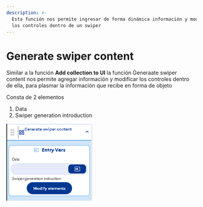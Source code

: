 ```yaml
---
description: >-
  Esta función nos permite ingresar de forma dinámica información y modificar
  los controles dentro de un swiper
---
```


# Generate swiper content

Similar a la función **Add collection to UI** la función Generaate swiper content nos permite agregar información y modificar los controles dentro de ella, para plasmar la información que recibe en forma de objeto

Consta de 2 elementos

1. Data
2. Swiper generation introduction

![](../../../.gitbook/assets/image%20%28318%29.png)



